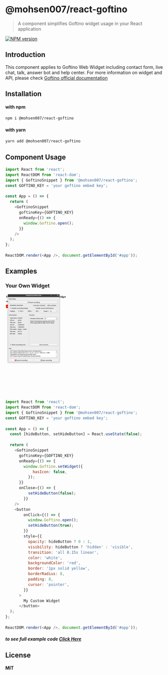 # @mohsen007/react-goftino

> A component simplifies Goftino widget usage in your React application

[![NPM version](https://img.shields.io/badge/npm-v0.7.0-blue)]()

## Introduction

This component applies to Goftino Web Widget including contact form, live chat, talk, answer bot and help center. For more information on widget and API, please check [Goftino official documentation](https://www.goftino.com/docs)

## Installation

#### with npm

```sh
npm i @mohsen007/react-goftino
```

#### with yarn

```sh
yarn add @mohsen007/react-goftino
```

## Component Usage

```js
import React from 'react';
import ReactDOM from 'react-dom';
import { GoftinoSnippet } from '@mohsen007/react-goftino';
const GOFTINO_KEY = 'your goftino embed key';

const App = () => {
  return (
    <GoftinoSnippet
      goftinoKey={GOFTINO_KEY}
      onReady={() => {
        window.Goftino.open();
      }}
    />
  );
};

ReactDOM.render(<App />, document.getElementById('#app'));
```

## Examples

### Your Own Widget

![](custom-widget.gif)

```js
import React from 'react';
import ReactDOM from 'react-dom';
import { GoftinoSnippet } from '@mohsen007/react-goftino';
const GOFTINO_KEY = 'your goftino embed key';

const App = () => {
  const [hideButton, setHideButton] = React.useState(false);

  return (
    <GoftinoSnippet
      goftinoKey={GOFTINO_KEY}
      onReady={() => {
        window.Goftino.setWidget({
            hasIcon: false,
          });
      }}
      onClose={() => {
          setHideButton(false);
        }}
    />
    <button
        onClick={() => {
          window.Goftino.open();
          setHideButton(true);
        }}
        style={{
          opacity: hideButton ? 0 : 1,
          visibility: hideButton ? 'hidden' : 'visible',
          transition: 'all 0.15s linear',
          color: 'white',
          backgroundColor: 'red',
          border: '1px solid yellow',
          borderRadius: 8,
          padding: 8,
          cursor: 'pointer',
        }}
      >
        My Custom Widget
      </button>
  );
};

ReactDOM.render(<App />, document.getElementById('#app'));
```

##### to see full example code [Click Here](https://github.com/moh3n007/react-goftino-snippet/tree/master/example)



## License

#### MIT
